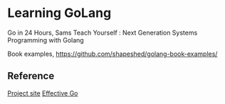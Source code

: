 # Learning GoLang

Go in 24 Hours, Sams Teach Yourself : Next Generation Systems Programming with Golang

Book examples, <https://github.com/shapeshed/golang-book-examples/>

## Reference

[Project site](https://golang.org/)
[Effective Go](https://golang.org/doc/effective_go.html)
